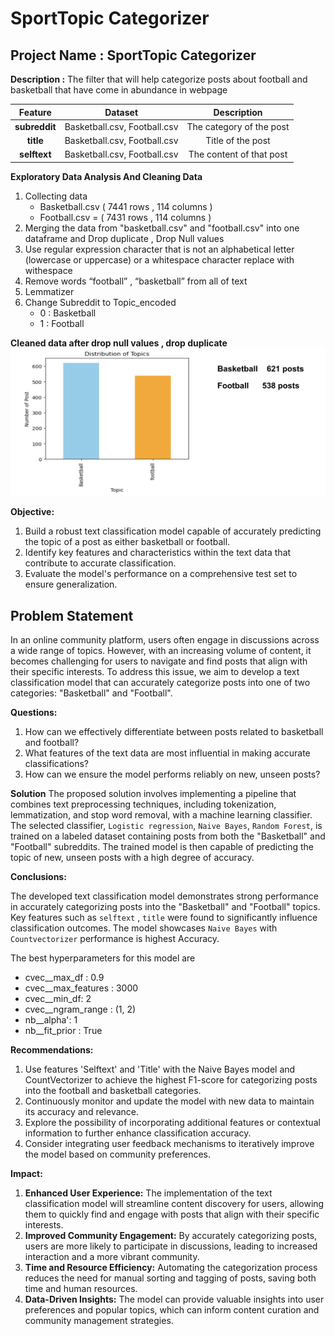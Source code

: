 # SportTopic Categorizer

## Project Name : SportTopic Categorizer 
**Description :** The filter that will help categorize posts about football and basketball that have come in abundance in webpage

| Feature       | Dataset                               | Description                             |
|:----------------:|:-------------------------------------:|:--------------------------------------:|
| **subreddit**    | Basketball.csv, Football.csv | The category of the post |
| **title** | Basketball.csv, Football.csv | Title of the post |
| **selftext**  | Basketball.csv, Football.csv | The content of that post       |

**Exploratory Data Analysis And Cleaning Data**
1. Collecting data  
    - Basketball.csv ( 7441 rows , 114 columns ) 
    - Football.csv = ( 7431 rows , 114 columns ) 
2. Merging the data from "basketball.csv" and "football.csv" into one dataframe and Drop duplicate , Drop Null values
3. Use  regular expression character that is not an alphabetical letter (lowercase or uppercase) or a whitespace character replace with  withespace
4. Remove words  “football” , “basketball” from all of text
5. Lemmatizer
6. Change Subreddit to Topic_encoded 
    - 0 : Basketball 
    - 1 : Football

**Cleaned data after drop null values , drop duplicate**
![alt text](Pictures/distribution.png)




**Objective:**
1. Build a robust text classification model capable of accurately predicting the topic of a post as either basketball or football.
2. Identify key features and characteristics within the text data that contribute to accurate classification.
3. Evaluate the model's performance on a comprehensive test set to ensure generalization.

## Problem Statement
In an online community platform, users often engage in discussions across a wide range of topics. However, with an increasing volume of content, it becomes challenging for users to navigate and find posts that align with their specific interests. To address this issue, we aim to develop a text classification model that can accurately categorize posts into one of two categories: "Basketball" and "Football". 

**Questions:**  
1. How can we effectively differentiate between posts related to basketball and football?
2. What features of the text data are most influential in making accurate classifications?
3. How can we ensure the model performs reliably on new, unseen posts?



**Solution**
The proposed solution involves implementing a pipeline that combines text preprocessing techniques, including tokenization, lemmatization, and stop word removal, with a machine learning classifier. The selected classifier, `Logistic regression`, `Naive Bayes`, `Random Forest`, is trained on a labeled dataset containing posts from both the "Basketball" and "Football" subreddits. The trained model is then capable of predicting the topic of new, unseen posts with a high degree of accuracy.



**Conclusions:**

The developed text classification model demonstrates strong performance in accurately categorizing posts into the "Basketball" and "Football" topics. Key features such as `selftext` , `title` were found to significantly influence classification outcomes. The model showcases `Naive Bayes` with `Countvectorizer` performance is highest Accuracy.

The best hyperparameters for this model are 
   - cvec__max_df : 0.9 
   - cvec__max_features : 3000 
   - cvec__min_df: 2 
   - cvec__ngram_range : (1, 2)
   - nb__alpha': 1
   - nb__fit_prior : True



**Recommendations:**
1. Use features 'Selftext' and 'Title' with the Naive Bayes model and CountVectorizer to achieve the highest F1-score for categorizing posts into the football and basketball categories. 
2. Continuously monitor and update the model with new data to maintain its accuracy and relevance.
3. Explore the possibility of incorporating additional features or contextual information to further enhance classification accuracy.
4. Consider integrating user feedback mechanisms to iteratively improve the model based on community preferences.


**Impact:**

1. **Enhanced User Experience:** The implementation of the text classification model will streamline content discovery for users, allowing them to quickly find and engage with posts that align with their specific interests.
2. **Improved Community Engagement:** By accurately categorizing posts, users are more likely to participate in discussions, leading to increased interaction and a more vibrant community.
3. **Time and Resource Efficiency:** Automating the categorization process reduces the need for manual sorting and tagging of posts, saving both time and human resources.
4. **Data-Driven Insights:** The model can provide valuable insights into user preferences and popular topics, which can inform content curation and community management strategies.
